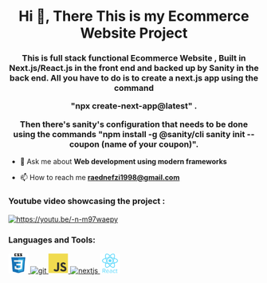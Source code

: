 <h1 align="center">Hi 👋, There This is my Ecommerce Website Project</h1>
<h3 align="center">This is full stack functional Ecommerce Website , Built in Next.js/React.js in the front end and backed up by Sanity in the back end. All you have to do is to create a next.js app using the command 
  
 "npx create-next-app@latest" .
  
Then there's sanity's configuration that needs to be done using the commands 
   "npm install -g @sanity/cli sanity init --coupon (name of your coupon)".</h3>

- 💬 Ask me about **Web development using modern frameworks**

- 📫 How to reach me **raednefzi1998@gmail.com**

<h3 align="left">Youtube video showcasing the project : </h3>
<p align="left">
<a href="https://www.youtube.com/watch?v=-n-m97waePY&ab_channel=raed.N" target="blank"><img align="center" src="https://raw.githubusercontent.com/rahuldkjain/github-profile-readme-generator/master/src/images/icons/Social/youtube.svg" alt="https://youtu.be/-n-m97waepy" height="30" width="40" /></a>
</p>

<h3 align="left">Languages and Tools:</h3>
<p align="left"> <a href="https://www.w3schools.com/css/" target="_blank" rel="noreferrer"> <img src="https://raw.githubusercontent.com/devicons/devicon/master/icons/css3/css3-original-wordmark.svg" alt="css3" width="40" height="40"/> </a> <a href="https://git-scm.com/" target="_blank" rel="noreferrer"> <img src="https://www.vectorlogo.zone/logos/git-scm/git-scm-icon.svg" alt="git" width="40" height="40"/> </a> <a href="https://developer.mozilla.org/en-US/docs/Web/JavaScript" target="_blank" rel="noreferrer"> <img src="https://raw.githubusercontent.com/devicons/devicon/master/icons/javascript/javascript-original.svg" alt="javascript" width="40" height="40"/> </a> <a href="https://nextjs.org/" target="_blank" rel="noreferrer"> <img src="https://cdn.worldvectorlogo.com/logos/nextjs-2.svg" alt="nextjs" width="40" height="40"/> </a> <a href="https://reactjs.org/" target="_blank" rel="noreferrer"> <img src="https://raw.githubusercontent.com/devicons/devicon/master/icons/react/react-original-wordmark.svg" alt="react" width="40" height="40"/> </a> </p>
